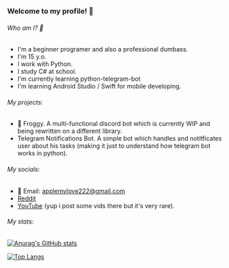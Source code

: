 ### Welcome to my profile! 👋

###### Who am I? 🧐
- I'm a beginner programer and also a professional dumbass.
- I'm 15 y.o.
- I work with Python.
- I study C# at school.
- I'm currently learning python-telegram-bot
- I'm learning Android Studio / Swift for mobile developing.

###### My projects:
- 🐸 Froggy. A multi-functional discord bot which is currently WIP and being rewritten on a different library.
- Telegram Notifications Bot. A simple bot which handles and notitficates user about his tasks (making it just to understand how telegram bot works in python).

###### My socials:
- 📧 Email: applemylove222@gmail.com
- [Reddit](https://www.reddit.com/user/SharkyJunior)
- [YouTube](https://www.youtube.com/channel/UCI13wehCNEA9huT6fn76OEw) (yup i post some vids there but it's very rare).

###### My stats:
[![Anurag's GitHub stats](https://github-readme-stats.vercel.app/api?username=SharkyJunior&show_icons=true&theme=gradient)](https://github.com/anuraghazra/github-readme-stats)

[![Top Langs](https://github-readme-stats.vercel.app/api/top-langs/?username=SharkyJunior&layout=compact&theme=gradient)](https://github.com/anuraghazra/github-readme-stats)
